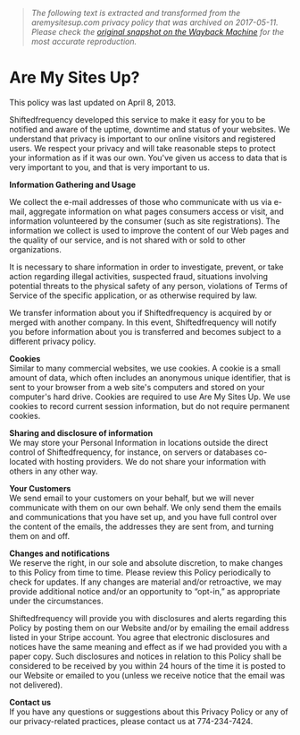 > *The following text is extracted and transformed from the aremysitesup.com privacy policy that was archived on 2017-05-11. Please check the [original snapshot on the Wayback Machine](https://web.archive.org/web/20170511233005id_/http%3A//aremysitesup.com/privacy-policy) for the most accurate reproduction.*

# Are My Sites Up?

This policy was last updated on April 8, 2013.

Shiftedfrequency developed this service to make it easy for you to be notified and aware of the uptime, downtime and status of your websites. We understand that privacy is important to our online visitors and registered users. We respect your privacy and will take reasonable steps to protect your information as if it was our own. You've given us access to data that is very important to you, and that is very important to us.

**Information Gathering and Usage**  


We collect the e-mail addresses of those who communicate with us via e-mail, aggregate information on what pages consumers access or visit, and information volunteered by the consumer (such as site registrations). The information we collect is used to improve the content of our Web pages and the quality of our service, and is not shared with or sold to other organizations.

It is necessary to share information in order to investigate, prevent, or take action regarding illegal activities, suspected fraud, situations involving potential threats to the physical safety of any person, violations of Terms of Service of the specific application, or as otherwise required by law.

We transfer information about you if Shiftedfrequency is acquired by or merged with another company. In this event, Shiftedfrequency will notify you before information about you is transferred and becomes subject to a different privacy policy.

**Cookies**  
Similar to many commercial websites, we use cookies. A cookie is a small amount of data, which often includes an anonymous unique identifier, that is sent to your browser from a web site's computers and stored on your computer's hard drive. Cookies are required to use Are My Sites Up. We use cookies to record current session information, but do not require permanent cookies.

**Sharing and disclosure of information**  
We may store your Personal Information in locations outside the direct control of Shiftedfrequency, for instance, on servers or databases co-located with hosting providers. We do not share your information with others in any other way.

**Your Customers**  
We send email to your customers on your behalf, but we will never communicate with them on our own behalf. We only send them the emails and communications that you have set up, and you have full control over the content of the emails, the addresses they are sent from, and turning them on and off.

**Changes and notifications**  
We reserve the right, in our sole and absolute discretion, to make changes to this Policy from time to time. Please review this Policy periodically to check for updates. If any changes are material and/or retroactive, we may provide additional notice and/or an opportunity to “opt-in,” as appropriate under the circumstances.

Shiftedfrequency will provide you with disclosures and alerts regarding this Policy by posting them on our Website and/or by emailing the email address listed in your Stripe account. You agree that electronic disclosures and notices have the same meaning and effect as if we had provided you with a paper copy. Such disclosures and notices in relation to this Policy shall be considered to be received by you within 24 hours of the time it is posted to our Website or emailed to you (unless we receive notice that the email was not delivered).

**Contact us**  
If you have any questions or suggestions about this Privacy Policy or any of our privacy-related practices, please contact us at 774-234-7424.
